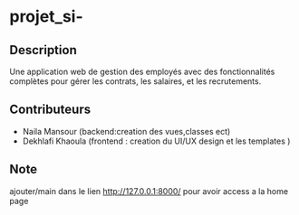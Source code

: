 ﻿# projet_si-
 
## Description
Une application web de gestion des employés avec des fonctionnalités complètes pour gérer les contrats, les salaires, et les recrutements.
 
## Contributeurs
- Naila Mansour (backend:creation des vues,classes ect)
- Dekhlafi Khaoula (frontend : creation du UI/UX design et les templates )
## Note
ajouter/main dans le lien http://127.0.0.1:8000/ pour avoir access a la home page 
